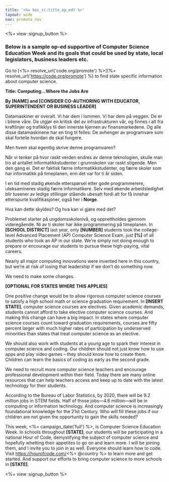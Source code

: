 ```yaml
---
title: '<%= hoc_s(:title_op_ed) %>'
layout: wide
nav: promote_nav
---
```

<%= view :signup_button %>

### Below is a sample op-ed supportive of Computer Science Education Week and its goals that could be used by state, local legislators, business leaders etc.

  


Go to [<%= resolve_url('code.org/promote') %>](%= resolve_url('https://code.org/promote') %) to find state specific information about computer science.

**Title: Computing…Where the Jobs Are**

**By [NAME] and [CONSIDER CO-AUTHORING WITH EDUCATOR, SUPERINTENDENT OR BUSINESS LEADER]**

Datamaskiner er overalt. Vi har dem i lommen. Vi har dem på veggen. De er i bilene våre. De utgjør en kritisk del av infrastrukturen vår, og finnes i alt fra kraftlinjer og trafikklys til den innerste kjernen av finansmarkedene. Og alle disse datamaskinene har en ting til felles: De avhenger av programvare som skal fortelle hvordan de skal fungere.

Men hvem skal egentlig skrive denne programvaren?

Når vi tenker på hvor raskt verden endres av denne teknologien, skulle man tro at antallet informatikkstudenter i grunnskolen var raskt stigende. Men den gang ei. Det er faktisk færre informatikkstudenter, og færre skoler som har informatikk på timeplanen, enn det var for ti år siden.

I en tid med stadig økende etterspørsel etter gode programmerere, uteksamineres stadig færre informatikere. Selv med økende arbeidsledighet blir tusener av ledige stillinger stående ubesatt fordi alt for få innehar etterspurte kvalifikasjoner, også her i **Norge**.

Hva kan dette skyldes? Og hva kan vi gjøre med det?

Problemet starter på ungdomsskolenivå, og opprettholdes gjennom videregående. Ni av ti skoler har ikke programmering på timeplanen. In **[SCHOOL DISTRICT]** last year, only **[NUMBER]** students took the college-level Advanced Placement (AP) Computer Science Exam, just **[%]** of all students who took an AP in our state. We’re simply not doing enough to prepare or encourage our students to pursue these high-paying, vital careers.

Nearly all major computing innovations were invented here in this country, but we’re at risk of losing that leadership if we don’t do something now.

We need to make some changes.

**[OPTIONAL FOR STATES WHERE THIS APPLIES]**

One positive change would be to allow rigorous computer science courses to satisfy a high school math or science graduation requirement. In **[INSERT STATE]**, computer science courses are electives. Given academic demands, students cannot afford to take elective computer science courses. And making this change can have a big impact. In states where computer science courses count toward graduation requirements, courses are fifty percent larger with much higher rates of participation by underserved minorities than states that treat computer science as an elective.

We should also work with students at a young age to spark their interest in computer science and coding. Our children should not just know how to use apps and play video games – they should know how to create them. Children can learn the basics of coding as early as the second grade.

We need to recruit more computer science teachers and encourage professional development within their field. Today there are many online resources that can help teachers access and keep up to date with the latest technology for their students.

According to the Bureau of Labor Statistics, by 2020, there will be 9.2 million jobs in STEM fields. Half of those jobs—4.6 million—will be in computing or information technology. And computer science is increasingly foundational knowledge for the 21st Century. Who will fill these jobs if our children are not given the opportunity to gain the skills needed?

This week, <%= campaign_date('full') %>, is Computer Science Education Week. In schools throughout **[STATE]**, our students will be participating in a national Hour of Code, demystifying the subject of computer science and hopefully whetting their appetites to go on and learn more. I will be joining them, and I invite you to join in as well. Everyone should learn how to code. Visit https://hourofcode.com/<%= @country %> to learn more and get started. And support our efforts to bring computer science to more schools in **[STATE]**.

<%= view :signup_button %>